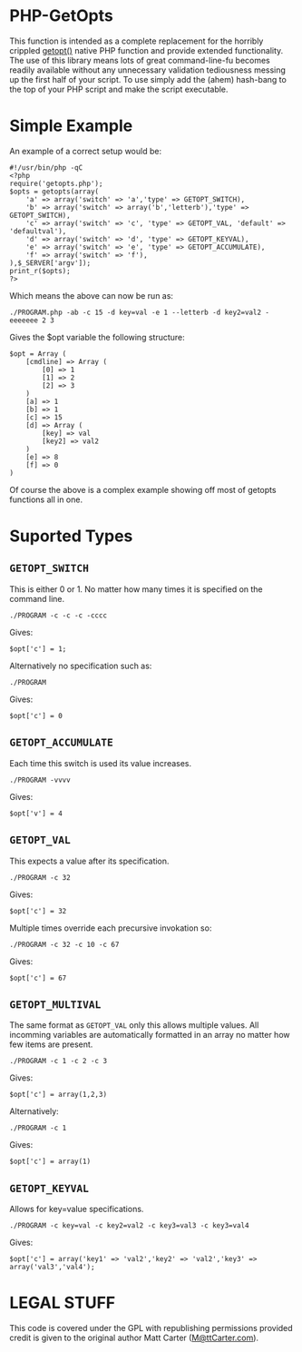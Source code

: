 PHP-GetOpts
===========
This function is intended as a complete replacement for the horribly crippled [getopt()](http://au1.php.net/manual/en/function.getopt.php)  native PHP function and provide extended functionality.
The use of this library means lots of great command-line-fu becomes readily available without any unnecessary validation tediousness messing up the first half of your script.
To use simply add the (ahem) hash-bang to the top of your PHP script and make the script executable.

Simple Example
==============
An example of a correct setup would be:

	#!/usr/bin/php -qC
	<?php
	require('getopts.php');
	$opts = getopts(array(
		'a' => array('switch' => 'a','type' => GETOPT_SWITCH),
		'b' => array('switch' => array('b','letterb'),'type' => GETOPT_SWITCH),
		'c' => array('switch' => 'c', 'type' => GETOPT_VAL, 'default' => 'defaultval'),
		'd' => array('switch' => 'd', 'type' => GETOPT_KEYVAL),
		'e' => array('switch' => 'e', 'type' => GETOPT_ACCUMULATE),
		'f' => array('switch' => 'f'),
	),$_SERVER['argv']);
	print_r($opts);
	?>

Which means the above can now be run as:
	
	./PROGRAM.php -ab -c 15 -d key=val -e 1 --letterb -d key2=val2 -eeeeeee 2 3

Gives the $opt variable the following structure:

	$opt = Array (
		[cmdline] => Array (
			[0] => 1
			[1] => 2
			[2] => 3
		)
		[a] => 1
		[b] => 1
		[c] => 15
		[d] => Array (
			[key] => val
			[key2] => val2
		)
		[e] => 8
		[f] => 0
	)

Of course the above is a complex example showing off most of getopts functions all in one.

Suported Types
==============

`GETOPT_SWITCH`
---------------
This is either 0 or 1. No matter how many times it is specified on the command line.
	
	./PROGRAM -c -c -c -cccc

Gives:

	$opt['c'] = 1;

Alternatively no specification such as:
	
	./PROGRAM

Gives:

	$opt['c'] = 0


`GETOPT_ACCUMULATE`
-------------------
Each time this switch is used its value increases.
	
	./PROGRAM -vvvv

Gives:

	$opt['v'] = 4


`GETOPT_VAL`
------------
This expects a value after its specification.
	
	./PROGRAM -c 32

Gives:

	$opt['c'] = 32
	
Multiple times override each precursive invokation so:
	
	./PROGRAM -c 32 -c 10 -c 67

Gives:

	$opt['c'] = 67


`GETOPT_MULTIVAL`
-----------------
The same format as `GETOPT_VAL` only this allows multiple values. All incomming variables are automatically formatted in an array no matter how few items are present.
	
	./PROGRAM -c 1 -c 2 -c 3

Gives:

	$opt['c'] = array(1,2,3)

Alternatively:
	
	./PROGRAM -c 1

Gives:

	$opt['c'] = array(1)
	

`GETOPT_KEYVAL`
---------------
Allows for key=value specifications.
	
	./PROGRAM -c key=val -c key2=val2 -c key3=val3 -c key3=val4

Gives:

	$opt['c'] = array('key1' => 'val2','key2' => 'val2','key3' => array('val3','val4');


LEGAL STUFF
===========
This code is covered under the GPL with republishing permissions provided credit is given to the original author Matt Carter (M@ttCarter.com).
